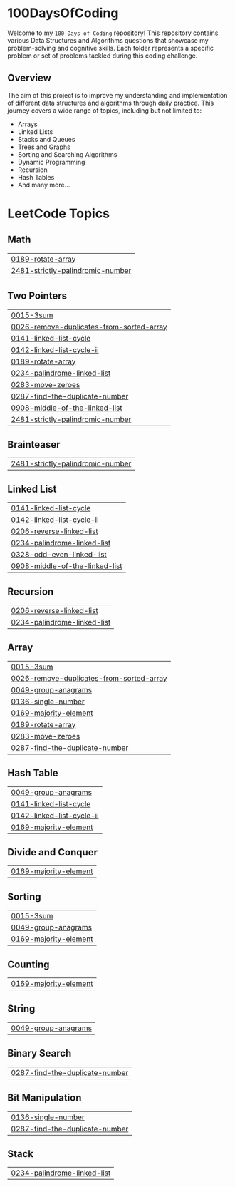 # 100DaysOfCoding


Welcome to my `100 Days of Coding` repository! This repository contains various Data Structures and Algorithms questions that showcase my problem-solving and cognitive skills. Each folder represents a specific problem or set of problems tackled during this coding challenge.

## Overview

The aim of this project is to improve my understanding and implementation of different data structures and algorithms through daily practice. This journey covers a wide range of topics, including but not limited to:

- Arrays
- Linked Lists
- Stacks and Queues
- Trees and Graphs
- Sorting and Searching Algorithms
- Dynamic Programming
- Recursion
- Hash Tables
- And many more...

<!---LeetCode Topics Start-->
# LeetCode Topics
## Math
|  |
| ------- |
| [0189-rotate-array](https://github.com/ApoorvaM16/100DaysOfCoding/tree/master/0189-rotate-array) |
| [2481-strictly-palindromic-number](https://github.com/ApoorvaM16/100DaysOfCoding/tree/master/2481-strictly-palindromic-number) |
## Two Pointers
|  |
| ------- |
| [0015-3sum](https://github.com/ApoorvaM16/100DaysOfCoding/tree/master/0015-3sum) |
| [0026-remove-duplicates-from-sorted-array](https://github.com/ApoorvaM16/100DaysOfCoding/tree/master/0026-remove-duplicates-from-sorted-array) |
| [0141-linked-list-cycle](https://github.com/ApoorvaM16/100DaysOfCoding/tree/master/0141-linked-list-cycle) |
| [0142-linked-list-cycle-ii](https://github.com/ApoorvaM16/100DaysOfCoding/tree/master/0142-linked-list-cycle-ii) |
| [0189-rotate-array](https://github.com/ApoorvaM16/100DaysOfCoding/tree/master/0189-rotate-array) |
| [0234-palindrome-linked-list](https://github.com/ApoorvaM16/100DaysOfCoding/tree/master/0234-palindrome-linked-list) |
| [0283-move-zeroes](https://github.com/ApoorvaM16/100DaysOfCoding/tree/master/0283-move-zeroes) |
| [0287-find-the-duplicate-number](https://github.com/ApoorvaM16/100DaysOfCoding/tree/master/0287-find-the-duplicate-number) |
| [0908-middle-of-the-linked-list](https://github.com/ApoorvaM16/100DaysOfCoding/tree/master/0908-middle-of-the-linked-list) |
| [2481-strictly-palindromic-number](https://github.com/ApoorvaM16/100DaysOfCoding/tree/master/2481-strictly-palindromic-number) |
## Brainteaser
|  |
| ------- |
| [2481-strictly-palindromic-number](https://github.com/ApoorvaM16/100DaysOfCoding/tree/master/2481-strictly-palindromic-number) |
## Linked List
|  |
| ------- |
| [0141-linked-list-cycle](https://github.com/ApoorvaM16/100DaysOfCoding/tree/master/0141-linked-list-cycle) |
| [0142-linked-list-cycle-ii](https://github.com/ApoorvaM16/100DaysOfCoding/tree/master/0142-linked-list-cycle-ii) |
| [0206-reverse-linked-list](https://github.com/ApoorvaM16/100DaysOfCoding/tree/master/0206-reverse-linked-list) |
| [0234-palindrome-linked-list](https://github.com/ApoorvaM16/100DaysOfCoding/tree/master/0234-palindrome-linked-list) |
| [0328-odd-even-linked-list](https://github.com/ApoorvaM16/100DaysOfCoding/tree/master/0328-odd-even-linked-list) |
| [0908-middle-of-the-linked-list](https://github.com/ApoorvaM16/100DaysOfCoding/tree/master/0908-middle-of-the-linked-list) |
## Recursion
|  |
| ------- |
| [0206-reverse-linked-list](https://github.com/ApoorvaM16/100DaysOfCoding/tree/master/0206-reverse-linked-list) |
| [0234-palindrome-linked-list](https://github.com/ApoorvaM16/100DaysOfCoding/tree/master/0234-palindrome-linked-list) |
## Array
|  |
| ------- |
| [0015-3sum](https://github.com/ApoorvaM16/100DaysOfCoding/tree/master/0015-3sum) |
| [0026-remove-duplicates-from-sorted-array](https://github.com/ApoorvaM16/100DaysOfCoding/tree/master/0026-remove-duplicates-from-sorted-array) |
| [0049-group-anagrams](https://github.com/ApoorvaM16/100DaysOfCoding/tree/master/0049-group-anagrams) |
| [0136-single-number](https://github.com/ApoorvaM16/100DaysOfCoding/tree/master/0136-single-number) |
| [0169-majority-element](https://github.com/ApoorvaM16/100DaysOfCoding/tree/master/0169-majority-element) |
| [0189-rotate-array](https://github.com/ApoorvaM16/100DaysOfCoding/tree/master/0189-rotate-array) |
| [0283-move-zeroes](https://github.com/ApoorvaM16/100DaysOfCoding/tree/master/0283-move-zeroes) |
| [0287-find-the-duplicate-number](https://github.com/ApoorvaM16/100DaysOfCoding/tree/master/0287-find-the-duplicate-number) |
## Hash Table
|  |
| ------- |
| [0049-group-anagrams](https://github.com/ApoorvaM16/100DaysOfCoding/tree/master/0049-group-anagrams) |
| [0141-linked-list-cycle](https://github.com/ApoorvaM16/100DaysOfCoding/tree/master/0141-linked-list-cycle) |
| [0142-linked-list-cycle-ii](https://github.com/ApoorvaM16/100DaysOfCoding/tree/master/0142-linked-list-cycle-ii) |
| [0169-majority-element](https://github.com/ApoorvaM16/100DaysOfCoding/tree/master/0169-majority-element) |
## Divide and Conquer
|  |
| ------- |
| [0169-majority-element](https://github.com/ApoorvaM16/100DaysOfCoding/tree/master/0169-majority-element) |
## Sorting
|  |
| ------- |
| [0015-3sum](https://github.com/ApoorvaM16/100DaysOfCoding/tree/master/0015-3sum) |
| [0049-group-anagrams](https://github.com/ApoorvaM16/100DaysOfCoding/tree/master/0049-group-anagrams) |
| [0169-majority-element](https://github.com/ApoorvaM16/100DaysOfCoding/tree/master/0169-majority-element) |
## Counting
|  |
| ------- |
| [0169-majority-element](https://github.com/ApoorvaM16/100DaysOfCoding/tree/master/0169-majority-element) |
## String
|  |
| ------- |
| [0049-group-anagrams](https://github.com/ApoorvaM16/100DaysOfCoding/tree/master/0049-group-anagrams) |
## Binary Search
|  |
| ------- |
| [0287-find-the-duplicate-number](https://github.com/ApoorvaM16/100DaysOfCoding/tree/master/0287-find-the-duplicate-number) |
## Bit Manipulation
|  |
| ------- |
| [0136-single-number](https://github.com/ApoorvaM16/100DaysOfCoding/tree/master/0136-single-number) |
| [0287-find-the-duplicate-number](https://github.com/ApoorvaM16/100DaysOfCoding/tree/master/0287-find-the-duplicate-number) |
## Stack
|  |
| ------- |
| [0234-palindrome-linked-list](https://github.com/ApoorvaM16/100DaysOfCoding/tree/master/0234-palindrome-linked-list) |
<!---LeetCode Topics End-->